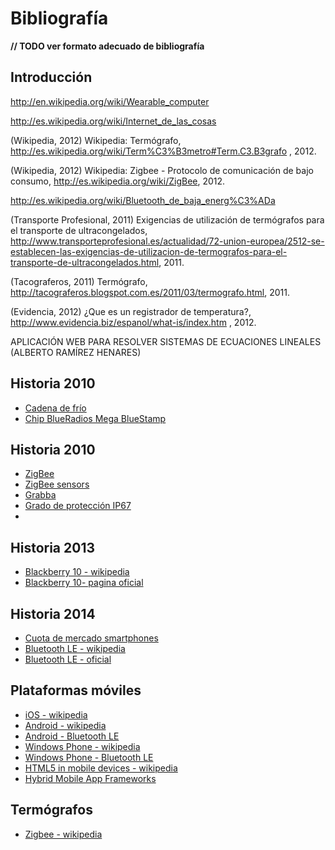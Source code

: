 # Bibliografía

**// TODO ver formato adecuado de bibliografía**


## Introducción

http://en.wikipedia.org/wiki/Wearable_computer

http://es.wikipedia.org/wiki/Internet_de_las_cosas

(Wikipedia, 2012) Wikipedia: Termógrafo,
 http://es.wikipedia.org/wiki/Term%C3%B3metro#Term.C3.B3grafo , 2012.

(Wikipedia, 2012) Wikipedia: Zigbee - Protocolo de comunicación de bajo consumo, http://es.wikipedia.org/wiki/ZigBee, 2012.

http://es.wikipedia.org/wiki/Bluetooth_de_baja_energ%C3%ADa

(Transporte Profesional, 2011) Exigencias de utilización de termógrafos para el transporte de ultracongelados,
http://www.transporteprofesional.es/actualidad/72-union-europea/2512-se-establecen-las-exigencias-de-utilizacion-de-termografos-para-el-transporte-de-ultracongelados.html, 2011.

(Tacograferos, 2011) Termógrafo,
http://tacograferos.blogspot.com.es/2011/03/termografo.html, 2011.

(Evidencia, 2012) ¿Que es un registrador de temperatura?, http://www.evidencia.biz/espanol/what-is/index.htm , 2012.

APLICACIÓN WEB PARA RESOLVER SISTEMAS DE ECUACIONES LINEALES (ALBERTO RAMÍREZ HENARES)


## Historia 2010

- [Cadena de frío](http://es.wikipedia.org/wiki/Cadena_de_fr%C3%ADo)
- [Chip BlueRadios Mega BlueStamp](http://www.blueradios.com/BR-ATM_Commands_Rev_3.6.2.1.0.0_1.1.0.pdf)


## Historia 2010

- [ZigBee](http://es.wikipedia.org/wiki/ZigBee)
- [ZigBee sensors](http://www.zigbeesensors.co.uk)
- [Grabba](http://www.grabba.com/)
- [Grado de protección IP67](http://es.wikipedia.org/wiki/Grado_de_protecci%C3%B3n_IP)
- 


## Historia 2013
- [Blackberry 10 - wikipedia](https://es.wikipedia.org/wiki/BlackBerry_10)
- [Blackberry 10- pagina oficial](http://global.blackberry.com/es/software/smartphones/blackberry-10-os.html)


## Historia 2014
- [Cuota de mercado smartphones](https://en.wikipedia.org/wiki/Mobile_operating_system#cite_note-IDC_Mobile_Operating_System_Market_Share_2015_Q1-61)
- [Bluetooth LE - wikipedia](https://en.wikipedia.org/wiki/Bluetooth_low_energy)
- [Bluetooth LE - oficial](http://www.bluetooth.com/Pages/low-energy-tech-info.aspx)
 


## Plataformas móviles
- [iOS - wikipedia](https://es.wikipedia.org/wiki/IOS)
- [Android - wikipedia](https://es.wikipedia.org/wiki/Android)
- [Android - Bluetooth LE](http://developer.android.com/intl/es/guide/topics/connectivity/bluetooth-le.html)
- [Windows Phone - wikipedia](https://es.wikipedia.org/wiki/Windows_Phone)
- [Windows Phone - Bluetooth LE](http://blogs.msdn.com/b/thunbrynt/archive/2014/05/05/windows-phone-8-1-for-developers-introducing-bluetooth-le.aspx)
- [HTML5 in mobile devices - wikipedia](https://en.wikipedia.org/wiki/HTML5_in_mobile_devices)
- [Hybrid Mobile App Frameworks](http://www.sitepoint.com/top-7-hybrid-mobile-app-frameworks/)
 

## Termógrafos
- [Zigbee - wikipedia](https://es.wikipedia.org/wiki/ZigBee)



